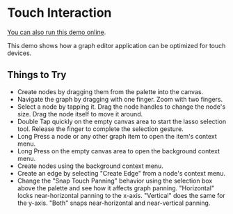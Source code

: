 <!--
 //////////////////////////////////////////////////////////////////////////////
 // @license
 // This demo file is part of yFiles for HTML 2.3.0.3.
 // Use is subject to license terms.
 //
 // Copyright (c) 2000-2020 by yWorks GmbH, Vor dem Kreuzberg 28,
 // 72070 Tuebingen, Germany. All rights reserved.
 //
 //////////////////////////////////////////////////////////////////////////////
-->
# Touch Interaction

[You can also run this demo online](https://live.yworks.com/demos/input/touchcustomization/index.html).

This demo shows how a graph editor application can be optimized for touch devices.

## Things to Try

- Create nodes by dragging them from the palette into the canvas.
- Navigate the graph by dragging with one finger. Zoom with two fingers.
- Select a node by tapping it. Drag the node handles to change the node's size. Drag the node itself to move it around.
- Double Tap quickly on the empty canvas area to start the lasso selection tool. Release the finger to complete the selection gesture.
- Long Press a node or any other graph item to open the item's context menu.
- Long Press on the empty canvas area to open the background context menu.
- Create nodes using the background context menu.
- Create an edge by selecting "Create Edge" from a node's context menu.
- Change the "Snap Touch Panning" behavior using the selection box above the palette and see how it affects graph panning. "Horizontal" locks near-horizontal panning to the x-axis. "Vertical" does the same for the y-axis. "Both" snaps near-horizontal and near-vertical panning.
